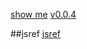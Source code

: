 [show me](https://littleflute.github.io/blog/html/)
[v0.0.4](https://github.com/littleflute/blog/edit/master/html/index.md)

##jsref
[jsref](jsref)

